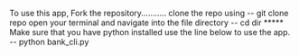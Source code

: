 To use this app, Fork the repository...........
clone the repo using -- git clone repo
open your terminal and navigate into the file directory -- cd dir
***** Make sure that you have python installed
use the line below to use the app.
-- python bank_cli.py
